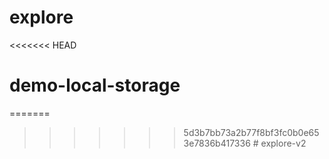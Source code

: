 # explore
<<<<<<< HEAD
# demo-local-storage
=======
>>>>>>> 5d3b7bb73a2b77f8bf3fc0b0e653e7836b417336
#   e x p l o r e - v 2  
 